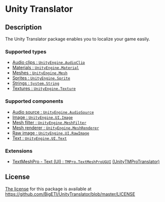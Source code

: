 # Unity Translator

## Description

The Unity Translator package enables you to localize your game easily.

### Supported types

- [Audio clips : `UnityEngine.AudioClip`](https://docs.unity3d.com/ScriptReference/AudioClip.html)
- [Materials : `UnityEngine.Material`](https://docs.unity3d.com/ScriptReference/Material.html)
- [Meshes : `UnityEngine.Mesh`](https://docs.unity3d.com/ScriptReference/Mesh.html)
- [Sprites : `UnityEngine.Sprite`](https://docs.unity3d.com/ScriptReference/Sprite.html)
- [Strings : `System.String`](https://docs.microsoft.com/en-us/dotnet/api/system.string)
- [Textures : `UnityEngine.Texture`](https://docs.unity3d.com/ScriptReference/Texture.html)

### Supported components

- [Audio source : `UnityEngine.AudioSource`](https://docs.unity3d.com/ScriptReference/AudioSource.html)
- [Image : `UnityEngine.UI.Image`](https://docs.unity3d.com/2019.1/Documentation/ScriptReference/UI.Image.html)
- [Mesh filter : `UnityEngine.MeshFilter`](https://docs.unity3d.com/ScriptReference/MeshFilter.html)
- [Mesh renderer : `UnityEngine.MeshRenderer`](https://docs.unity3d.com/ScriptReference/MeshRenderer.html)
- [Raw image : `UnityEngine.UI.RawImage`](https://docs.unity3d.com/2019.1/Documentation/ScriptReference/UI.RawImage.html)
- [Text : `UnityEngine.UI.Text`](https://docs.unity3d.com/2019.1/Documentation/ScriptReference/UI.Text.html)

### Extensions

- [TextMeshPro - Text (UI) : `TMPro.TextMeshProUGUI`](https://docs.unity3d.com/Manual/com.unity.textmeshpro.html) [(UnityTMProTranslator)](https://github.com/BigETI/UnityTMProTranslator)

## License

[The license](https://github.com/BigETI/UnityTranslator/blob/master/LICENSE) for this package is available at https://github.com/BigETI/UnityTranslator/blob/master/LICENSE